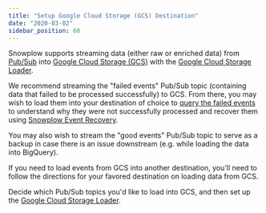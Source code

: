 ```yaml
---
title: "Setup Google Cloud Storage (GCS) Destination"
date: "2020-03-02"
sidebar_position: 60
---
```


Snowplow supports streaming data (either raw or enriched data) from [Pub/Sub](https://cloud.google.com/pubsub/) into [Google Cloud Storage (GCS)](https://cloud.google.com/storage/) with the [Google Cloud Storage Loader](/docs/pipeline-components-and-applications/loaders-storage-targets/google-cloud-storage-loader/index.md). 

We recommend streaming the "failed events" Pub/Sub topic (containing data that failed to be processed successfully) to GCS. From there, you may wish to load them into your destination of choice to [query the failed events](/docs/managing-data-quality/failed-events/failed-events-in-athena-and-bigquery/index.md) to understand why they were not successfully processed and recover them using [Snowplow Event Recovery](https://github.com/snowplow-incubator/snowplow-event-recovery).

You may also wish to stream the "good events" Pub/Sub topic to serve as a backup in case there is an issue downstream (e.g. while loading the data into BigQuery).  

If you need to load events from GCS into another destination, you'll need to follow the directions for your favored destination on loading data from GCS. 

Decide which Pub/Sub topics you'd like to load into GCS, and then set up the [Google Cloud Storage Loader](/docs/pipeline-components-and-applications/loaders-storage-targets/google-cloud-storage-loader/index.md).
